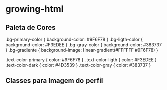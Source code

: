 # growing-html



<h2>Paleta de Cores</h2>
.bg-primary-color { background-color: #9F6F78 }
.bg-ligth-color { background-color: #F3EDEE }
.bg-gray-color { background-color: #383737 }
.bg-gradiente { background-image: linear-gradient(#FFFFFF #9F6F78) }

.text-color-primary { color: #9F6F78 }
.text-color-ligth { color: #F3EDEE }
.text-color-dark { color: #4D3539 }
.text-color-gray { color: #383737 }

<h2>Classes para Imagem do perfil</h2>